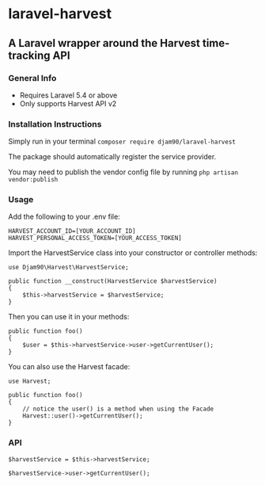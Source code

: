 # laravel-harvest

## A Laravel wrapper around the Harvest time-tracking API 

### General Info
- Requires Laravel 5.4 or above
- Only supports Harvest API v2

### Installation Instructions
Simply run in your terminal `composer require djam90/laravel-harvest`

The package should automatically register the service provider.

You may need to publish the vendor config file by running `php artisan vendor:publish`

### Usage
Add the following to your .env file:
```
HARVEST_ACCOUNT_ID=[YOUR_ACCOUNT_ID]
HARVEST_PERSONAL_ACCESS_TOKEN=[YOUR_ACCESS_TOKEN]
```

Import the HarvestService class into your constructor or controller methods:

```
use Djam90\Harvest\HarvestService;

public function __construct(HarvestService $harvestService)
{
    $this->harvestService = $harvestService;
}
```

Then you can use it in your methods:
```
public function foo()
{
    $user = $this->harvestService->user->getCurrentUser();
}
```

You can also use the Harvest facade:

```
use Harvest;

public function foo()
{
    // notice the user() is a method when using the Facade
    Harvest::user()->getCurrentUser();
}
```

### API
```
$harvestService = $this->harvestService;

$harvestService->user->getCurrentUser();
```